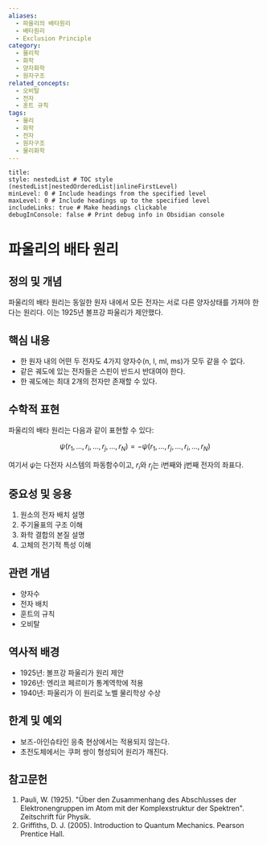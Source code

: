 ```yaml
---
aliases:
  - 파울리의 배타원리
  - 배타원리
  - Exclusion Principle
category:
  - 물리학
  - 화학
  - 양자화학
  - 원자구조
related_concepts:
  - 오비탈
  - 전자
  - 훈트 규칙
tags:
  - 물리
  - 화학
  - 전자
  - 원자구조
  - 물리화학
---
```


```table-of-contents
title: 
style: nestedList # TOC style (nestedList|nestedOrderedList|inlineFirstLevel)
minLevel: 0 # Include headings from the specified level
maxLevel: 0 # Include headings up to the specified level
includeLinks: true # Make headings clickable
debugInConsole: false # Print debug info in Obsidian console
```

# 파울리의 배타 원리

## 정의 및 개념

파울리의 배타 원리는 동일한 원자 내에서 모든 전자는 서로 다른 양자상태를 가져야 한다는 원리다. 이는 1925년 볼프강 파울리가 제안했다.

## 핵심 내용

- 한 원자 내의 어떤 두 전자도 4가지 양자수(n, l, ml, ms)가 모두 같을 수 없다.
- 같은 궤도에 있는 전자들은 스핀이 반드시 반대여야 한다.
- 한 궤도에는 최대 2개의 전자만 존재할 수 있다.

## 수학적 표현

파울리의 배타 원리는 다음과 같이 표현할 수 있다:

$$\psi(r_1, ..., r_i, ..., r_j, ..., r_N) = -\psi(r_1, ..., r_j, ..., r_i, ..., r_N)$$

여기서 $\psi$는 다전자 시스템의 파동함수이고, $r_i$와 $r_j$는 i번째와 j번째 전자의 좌표다.

## 중요성 및 응용

1. 원소의 전자 배치 설명
2. 주기율표의 구조 이해
3. 화학 결합의 본질 설명
4. 고체의 전기적 특성 이해

## 관련 개념

- 양자수
- 전자 배치
- 훈트의 규칙
- 오비탈

## 역사적 배경

- 1925년: 볼프강 파울리가 원리 제안
- 1926년: 엔리코 페르미가 통계역학에 적용
- 1940년: 파울리가 이 원리로 노벨 물리학상 수상

## 한계 및 예외

- 보즈-아인슈타인 응축 현상에서는 적용되지 않는다.
- 초전도체에서는 쿠퍼 쌍이 형성되어 원리가 깨진다.

## 참고문헌

1. Pauli, W. (1925). "Über den Zusammenhang des Abschlusses der Elektronengruppen im Atom mit der Komplexstruktur der Spektren". Zeitschrift für Physik.
2. Griffiths, D. J. (2005). Introduction to Quantum Mechanics. Pearson Prentice Hall.